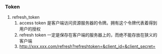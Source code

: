 ### Token

1. refresh_token  
   1. access token 是客户端访问资源服务器的令牌。拥有这个令牌代表着得到用户的授权
   2. refresh token 一定是保存在客户端的服务器上的，而绝不能存放在狭义的客户端
   3. http://xxx.xxx.com/refresh?refreshtoken=&client_id=&client_secret= 